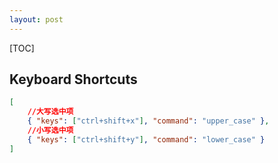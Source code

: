 ```yaml
---
layout: post
---
```


[TOC]

## Keyboard Shortcuts

```json
[
    //大写选中项
	{ "keys": ["ctrl+shift+x"], "command": "upper_case" },
    //小写选中项
	{ "keys": ["ctrl+shift+y"], "command": "lower_case" }
]
```